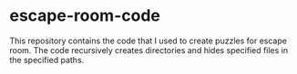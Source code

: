 # escape-room-code

This repository contains the code that I used to create puzzles for escape room. The code recursively creates directories and hides specified files in the specified paths.
